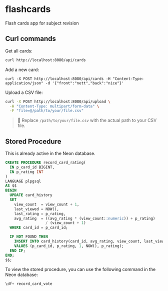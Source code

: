 # flashcards

Flash cards app for subject revision

## Curl commands

Get all cards:

```bash
curl http://localhost:8080/api/cards
```

Add a new card:

```bashbash
curl -X POST http://localhost:8080/api/cards -H "Content-Type: application/json" -d '{"front":"nett","back":"nice"}'
```

Upload a CSV file:

```bash
curl -X POST http://localhost:8080/api/upload \
  -H "Content-Type: multipart/form-data" \
  -F "file=@/path/to/your/file.csv"
```

> 🔁 Replace `/path/to/your/file.csv` with the actual path to your CSV file.

## Stored Procedure

This is already active in the Neon database.

```sql
CREATE PROCEDURE record_card_rating(
  IN p_card_id BIGINT,
  IN p_rating INT
)
LANGUAGE plpgsql
AS $$
BEGIN
  UPDATE card_history
  SET
    view_count  = view_count + 1,
    last_viewed = NOW(),
    last_rating = p_rating,
    avg_rating  = ((avg_rating * (view_count::numeric)) + p_rating)
                  / (view_count + 1)
  WHERE card_id = p_card_id;

  IF NOT FOUND THEN
    INSERT INTO card_history(card_id, avg_rating, view_count, last_viewed, last_rating)
    VALUES (p_card_id, p_rating, 1, NOW(), p_rating);
  END IF;
END;
$$;
```

To view the stored procedure, you can use the following command in the Neon database:

```sql
\df+ record_card_vote
```
